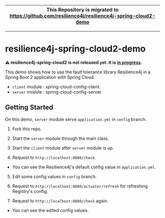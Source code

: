 | This Repository is migrated to https://github.com/resilience4j/resilience4j-spring-cloud2-demo |
| --- |


---


# resilience4j-spring-cloud2-demo

**⚠️ resilience4j-spring-cloud2 is not released yet. It is [in progress](https://github.com/resilience4j/resilience4j/pull/550).**

This demo shows how to use the fault tolerance library Resilience4j in a Spring Boot 2 application with Spring Cloud.

* `client` module : spring-cloud-config-client.
* `server` module : spring-cloud-config-server. 

## Getting Started
On this demo, `server` module serve `application.yml` in `config` branch.

1. Fork this repo.

2. Start the `server` module through the main class.

3. Start the `client` module after `server` module is up.

4. Request to `http://localhost:8080/check`. 
- You can see the Resilience4j's default config value in `application.yml`.

5. Edit some config values in `config` branch.

6. Request to `http://localhost:8080/actuator/refresh` for refreshing Registry's config.

7. Request to `http://localhost:8080/check` again.
- You can see the edited config values. 
